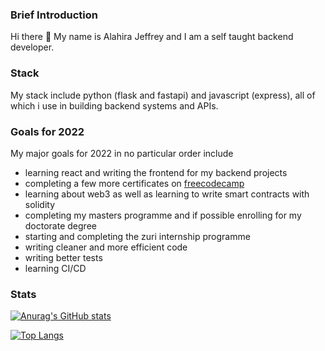 ### Brief Introduction

Hi there 👋 My name is Alahira Jeffrey and I am a self taught backend developer. 
### Stack

My stack include python (flask and fastapi) and javascript (express), all of which i use in building backend systems and APIs.

### Goals for 2022

My major goals for 2022 in no particular order include
- learning react and writing the frontend for my backend projects
- completing a few more certificates on [freecodecamp](https://www.freecodecamp.org/learn)
- learning about web3 as well as learning to write smart contracts with solidity
- completing my masters programme and if possible enrolling for my doctorate degree
- starting and completing the zuri internship programme
- writing cleaner and more efficient code 
- writing better tests
- learning CI/CD

### Stats
[![Anurag's GitHub stats](https://github-readme-stats.vercel.app/api?username=alahirajeffrey)](https://github.com/anuraghazra/github-readme-stats)

[![Top Langs](https://github-readme-stats.vercel.app/api/top-langs/?username=alahirajeffrey&layout=compact)](https://github.com/anuraghazra/github-readme-stats)
